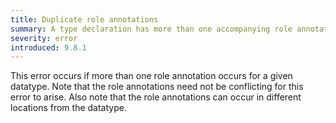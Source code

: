 ```yaml
---
title: Duplicate role annotations
summary: A type declaration has more than one accompanying role annotation
severity: error
introduced: 9.8.1
---
```


This error occurs if more than one role annotation occurs for a given datatype.
Note that the role annotations need not be conflicting for this error to arise.
Also note that the role annotations can occur in different locations from the
datatype.
